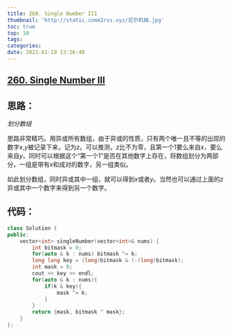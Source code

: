 ```yaml
---
title: 260. Single Number III
thumbnail: 'http://static.come2rss.xyz/尼尔机械.jpg'
toc: true
top: 10
tags:
categories:
date: 2021-01-19 13:26:48
---
```


## [260. Single Number III](https://leetcode-cn.com/problems/single-number-iii/)



## 思路：

*划分数组*

思路非常精巧。用异或所有数组，由于异或的性质，只有两个唯一且不等的出现的数字$x$,$y$被记录下来，记为$z$。可以推测，$z$比不为零，且第一个1要么来自$x$，要么来自$y$。同时可以根据这个“第一个1”是否在其他数字上存在，将数组划分为两部分，一组是带有$x$和成对的数字，另一组类似。

如此划分数组，同时异或其中一组，就可以得到$x$或者$y$。当然也可以通过上面的$z$异或其中一个数字来得到另一个数字。

<!-- more -->

## 代码：



```c++
class Solution {
public:
    vector<int> singleNumber(vector<int>& nums) {
        int bitmask = 0;
        for(auto & k : nums) bitmask ^= k;
        long long key = (long)bitmask & (-(long)bitmask);
        int mask = 0;
        cout << key << endl;
        for(auto & k : nums){
            if(k & key){
                mask ^= k;
            }
        }
        return {mask, bitmask ^ mask};
    }
};
```

